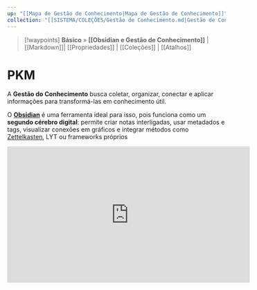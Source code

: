 ```yaml
---
up: "[[Mapa de Gestão de Conhecimento|Mapa de Gestão de Conhecimento]]"
collection: "[[SISTEMA/COLEÇÕES/Gestão de Conhecimento.md|Gestão de Conhecimento]]"
---
```

> [!waypoints] **Básico** »  **[[Obsidian e Gestão de Conhecimento]]**  |[[Markdown]]| [[Propriedades]]  | [[Coleções]] | [[Atalhos]]   

# PKM

A **Gestão do Conhecimento** busca coletar, organizar, conectar e aplicar informações para transformá-las em conhecimento útil.

O **[Obsidian](https://obsidian.md/)** é uma ferramenta ideal para isso, pois funciona como um **segundo cérebro digital**: permite criar notas interligadas, usar metadados e tags, visualizar conexões em gráficos e integrar métodos como [Zettelkasten](https://zettelkasten.de/overview/), LYT ou frameworks próprios

<iframe width="560" height="315" src="https://www.youtube.com/embed/cQ22PERTCBI?si=mC9sd-_LdiuxoOpe" title="YouTube video player" frameborder="0" allow="accelerometer; autoplay; clipboard-write; encrypted-media; gyroscope; picture-in-picture; web-share" referrerpolicy="strict-origin-when-cross-origin" allowfullscreen></iframe>
